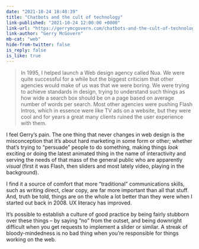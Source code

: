 ```yaml
---
date: "2021-10-24 18:40:39"
title: "Chatbots and the cult of technology"
link-published: "2021-10-24 12:00:00 +0000"
link-url: "https://gerrymcgovern.com/chatbots-and-the-cult-of-technology/"
link-author: "Gerry McGovern"
mb-cat: "web"
hide-from-twitter: false
is_reply: false
is_like: true
---
```


> In 1995, I helped launch a Web design agency called Nua. We were quite successful for a while but the biggest criticism that other agencies would make of us was that we were boring. We were trying to achieve standards in design, trying to understand such things as how wide a search box should be on a page based on average number of words per search. Most other agencies were pushing Flash Intros, which in essence were like TV ads on a website, but they were cool and for years a great many clients ruined the user experience with them.

I feel Gerry’s pain. The one thing that never changes in web design is the misconception that it’s about hard marketing in some form or other; whether that’s trying to “persuade” people to do something, making things _look_ exciting or doing the latest animated thing in the name of interactivity and serving the needs of that mass of the general public who are apparently _visual_ (first it was Flash, then sliders and most lately video, playing in the background).

I find it a source of comfort that more “traditional” communications skills, such as writing direct, clear copy, are far more important than all that stuff. And, truth be told, things are on the whole a lot better than they were when I started out back in 2008. UX literacy has improved.

It’s possible to establish a culture of good practice by being fairly stubborn over these things – by saying “no” from the outset, and being downright difficult when you get requests to implement a slider or similar. A streak of bloody-mindedness is no bad thing when you’re responsible for things working on the web.
